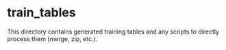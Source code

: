 # train_tables

This directory contains generated training tables and any scripts to directly process them (merge, zip, etc.).